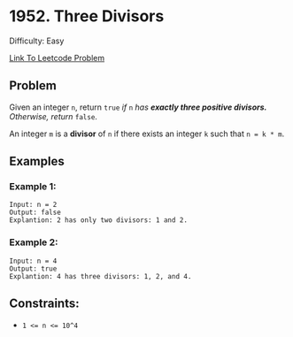 # 1952. Three Divisors
Difficulty: Easy

[Link To Leetcode Problem](https://leetcode.com/problems/three-divisors/)

## Problem
Given an integer `n`, return `true` *if* `n` *has **exactly three positive divisors.** Otherwise, return* `false`.

An integer `m` is a **divisor** of `n` if there exists an integer `k` such that `n = k * m`.

## Examples
### Example 1:
```
Input: n = 2
Output: false
Explantion: 2 has only two divisors: 1 and 2.
```
### Example 2:
```
Input: n = 4
Output: true
Explantion: 4 has three divisors: 1, 2, and 4.
```

## Constraints:
- `1 <= n <= 10^4`